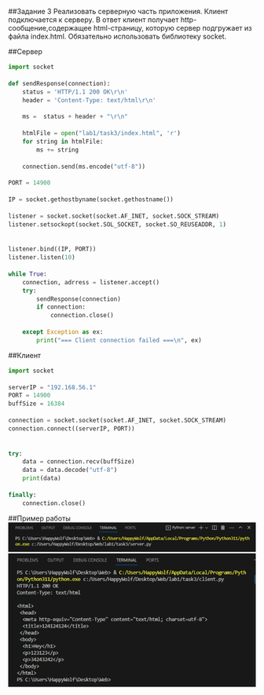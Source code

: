 ##Задание 3
Реализовать серверную часть приложения. Клиент подключается к серверу. В ответ
клиент получает http-сообщение,содержащее html-страницу, которую сервер
подгружает из файла index.html. 
Обязательно использовать библиотеку socket.

##Сервер
```py
import socket

def sendResponse(connection):
	status = 'HTTP/1.1 200 OK\r\n'
	header = 'Content-Type: text/html\r\n'
	
	ms =  status + header + "\r\n"
	
	htmlFile = open("lab1/task3/index.html", 'r')
	for string in htmlFile:
		ms += string

	connection.send(ms.encode("utf-8"))

PORT = 14900

IP = socket.gethostbyname(socket.gethostname())

listener = socket.socket(socket.AF_INET, socket.SOCK_STREAM)
listener.setsockopt(socket.SOL_SOCKET, socket.SO_REUSEADDR, 1)


listener.bind((IP, PORT))
listener.listen(10)

while True:
	connection, adrress = listener.accept()
	try:
		sendResponse(connection)
		if connection:
			connection.close()

	except Exception as ex:
		print("=== Client connection failed ===\n", ex)

```

##Клиент
```py
import socket

serverIP = "192.168.56.1"
PORT = 14900
buffSize = 16384

connection = socket.socket(socket.AF_INET, socket.SOCK_STREAM)
connection.connect((serverIP, PORT))


try:
    data = connection.recv(buffSize)
    data = data.decode("utf-8")
    print(data)

finally:
    connection.close()
```


##Пример работы
![Запуск сервера](pic/t3/server.png)
![Запуск клиента](pic/t3/client.png)